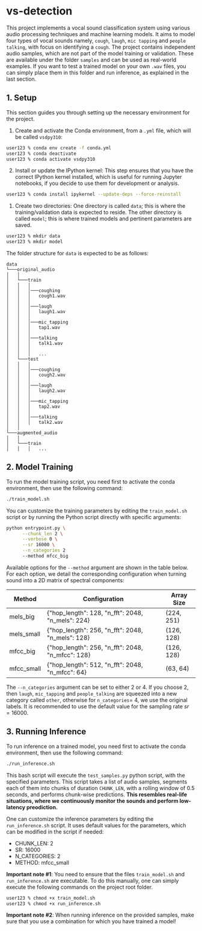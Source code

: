 # vs-detection

This project implements a vocal sound classification system using various audio processing techniques and machine learning models. It aims to model four types of vocal sounds namely, `cough`, `laugh`, `mic tapping` and `people talking`, with focus on identifying a `cough`. The project contains independent audio samples, which are not part of the model training or validation. These are available under the folder `samples` and can be used as real-world examples. If you want to test a trained model on your own `.wav` files, you can simply place them in this folder and run inference, as explained in the last section.

## 1. Setup

This section guides you through setting up the necessary environment for the project.

1. Create and activate the Conda environment, from a `.yml` file, which will be called `vsdpy310`:

```bash
user123 % conda env create -f conda.yml
user123 % conda deactivate
user123 % conda activate vsdpy310
```

2. Install or update the IPython kernel: This step ensures that you have the correct IPython kernel installed, which is useful for running Jupyter notebooks, if you decide to use them for development or analysis.

```bash
user123 % conda install ipykernel --update-deps --force-reinstall
```

1. Create two directories: One directory is called `data`; this is where the training/validation data is expected to reside. The other directory is called `model`; this is where trained models and pertinent parameters are saved.

```bash
user123 % mkdir data
user123 % mkdir model
```

The folder structure for `data` is expected to be as follows:

```
data 
└───original_audio
│   │
│   └───train
│   │   │
│   │   │───coughing
│   │   │   cough1.wav
│   │   │
│   │   │───laugh
│   │   │   laugh1.wav
│   │   │
│   │   │───mic_tapping
│   │   │   tap1.wav
│   │   │
│   │   │───talking
│   │   │   talk1.wav
│   │   │   
│   │   │   ...
│   └───test
│   │   │
│   │   │───coughing
│   │   │   cough2.wav
│   │   │
│   │   │───laugh
│   │   │   laugh2.wav
│   │   │
│   │   │───mic_tapping
│   │   │   tap2.wav
│   │   │
│   │   │───talking
│   │   │   talk2.wav
│   │
└───augmented_audio
│   │
│   └───train
│   │   │   ...
```

## 2. Model Training

To run the model training script, you need first to activate the conda environment, then use the following command:

```bash
./train_model.sh
```

You can customize the training parameters by editing the `train_model.sh` script or by running the Python script directly with specific arguments:

```bash
python entrypoint.py \
      --chunk_len 2 \
      --verbose 0 \
      --sr 16000 \
      --n_categories 2 
      --method mfcc_big
```

Available options for the `--method` argument are shown in the table below. For each option, we detail the corresponding configuration when turning sound into a 2D matrix of spectral components:

| Method     | Configuration                                              | Array Size   |
|------------|-----------------------------------------------------------|--------------|
| mels_big   | {"hop_length": 128, "n_fft": 2048, "n_mels": 224}         | (224, 251)   |
| mels_small | {"hop_length": 256, "n_fft": 2048, "n_mels": 128}         | (126, 128)   |
| mfcc_big   | {"hop_length": 256, "n_fft": 2048, "n_mfcc": 128}         | (126, 128)   |
| mfcc_small | {"hop_length": 512, "n_fft": 2048, "n_mfcc":  64}         | (63, 64)     |

The `--n_categories` argument can be set to either $2$ or $4$. If you choose $2$, then `laugh`, `mic_tapping` and `people_talking` are squeezed into a new category called `other`, otherwise for `n_categories`= $4$, we use the original labels.
It is recommended to use the default value for the sampling rate $sr=16000$.

## 3. Running Inference

To run inference on a trained model, you need first to activate the conda environment, then use the following command:

```bash
./run_inference.sh
```

This bash script will execute the `test_samples.py` python script, with the specified parameters. This script takes a list of audio samples, segments each of them into chunks of duration `CHUNK_LEN`, with a rolling window of $0.5$ seconds, and performs chunk-wise predictions. **This resembles real-life situations, where we continuously monitor the sounds and perform low-latency preodiction.**

One can customize the inference parameters by editing the `run_inference.sh` script. It uses default values for the parameters, which can be modified in the script if needed:

- CHUNK_LEN: 2
- SR: 16000
- N_CATEGORIES: 2
- METHOD: mfcc_small

**Important note #1**: You need to ensure that the files `train_model.sh` and `run_inference.sh` are executable. To do this manually, one can simply execute the following commands on the project root folder.

```bash
user123 % chmod +x train_model.sh
user123 % chmod +x run_inference.sh
```

**Important note #2**: When running inference on the provided samples, make sure that you use a combination for which you have trained a model!
